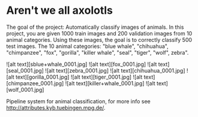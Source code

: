 # Aren't we all axolotls
The goal of the project: Automatically classify images of animals.
In this project, you are given 1000 train images and 200 validation images from 10 animal categories. Using these images, the goal is to correctly classify 500 test images.
The 10 animal categories: "blue whale", "chihuahua", "chimpanzee", "fox", "gorilla", "killer whale", "seal", "tiger", "wolf", zebra". 

![alt text][sblue+whale_0001.jpg]
![alt text][fox_0001.jpg]
![alt text][seal_0001.jpg]
![alt text][zebra_0001.jpg]
![alt text][chihuahua_0001.jpg]
![alt text][gorilla_0001.jpg]
![alt text][tiger_0001.jpg]
![alt text][chimpanzee_0001.jpg]
![alt text][killer+whale_0001.jpg]
![alt text][wolf_0001.jpg]

Pipeline system for animal classification, for more info see http://attributes.kyb.tuebingen.mpg.de/.

